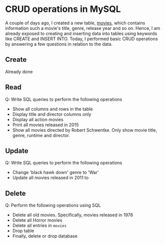 # CRUD operations in MySQL
A couple of days ago, I created a new table, [movies](https://github.com/Oyebamiji-Micheal/100-Days-of-SQL-Beginner-to-Advance/blob/master/Log/days/day03/movies.sql), which contains information such a movie's title, genre, release year and so on. Hence, I am already exposed to creating and inserting data into tables using keywords like CREATE and INSERT INTO. Today, I performed basic CRUD operations by answering a few questions in relation to the data.

## Create
Already done

## Read
Q: Write SQL queries to perform the following operations
* Show all columns and rows in the table
* Display title and director columns only
* Display all action movies
* Print all movies released in 2015
* Show all movies directed by Robert Schwentke. Only show movie title, genre, runtime and director.
  
## Update
Q: Write SQL queries to perform the following operations
* Change 'black hawk down' genre to 'War'
* Update all movies released in 2011 to 
  
## Delete
Q: Perform the following operations using SQL
* Delete all old movies. Specifically, movies released in 1978
* Delete all Horror movies
* Delete all entries in ```movies```
* Drop table
* Finally, delete or drop database